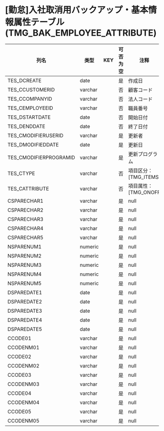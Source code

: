 # [勤怠]入社取消用バックアップ・基本情報属性テーブル(TMG_BAK_EMPLOYEE_ATTRIBUTE)
| 列名   | 类型   | KEY  | 可否为空 | 注释   |
| ---- | ---- | ---- | ---- | ---- |
|TES_DCREATE|date||是|作成日|
|TES_CCUSTOMERID|varchar||否|顧客コード|
|TES_CCOMPANYID|varchar||否|法人コード|
|TES_CEMPLOYEEID|varchar||否|職員番号|
|TES_DSTARTDATE|date||否|開始日付|
|TES_DENDDATE|date||否|終了日付|
|TES_CMODIFIERUSERID|varchar||是|更新者|
|TES_DMODIFIEDDATE|date||是|更新日|
|TES_CMODIFIERPROGRAMID|varchar||是|更新プログラム|
|TES_CTYPE|varchar||否|項目区分：[TMG_ITEMS|EFFORT][TMG_ITEMS|DUTYHOURS][TMG_ITEMS|DAYNIGHT]|
|TES_CATTRIBUTE|varchar||否|項目属性：[TMG_ONOFF|0][TMG_ONOFF|1]|
|CSPARECHAR1|varchar||是|null|
|CSPARECHAR2|varchar||是|null|
|CSPARECHAR3|varchar||是|null|
|CSPARECHAR4|varchar||是|null|
|CSPARECHAR5|varchar||是|null|
|NSPARENUM1|numeric||是|null|
|NSPARENUM2|numeric||是|null|
|NSPARENUM3|numeric||是|null|
|NSPARENUM4|numeric||是|null|
|NSPARENUM5|numeric||是|null|
|DSPAREDATE1|date||是|null|
|DSPAREDATE2|date||是|null|
|DSPAREDATE3|date||是|null|
|DSPAREDATE4|date||是|null|
|DSPAREDATE5|date||是|null|
|CCODE01|varchar||是|null|
|CCODENM01|varchar||是|null|
|CCODE02|varchar||是|null|
|CCODENM02|varchar||是|null|
|CCODE03|varchar||是|null|
|CCODENM03|varchar||是|null|
|CCODE04|varchar||是|null|
|CCODENM04|varchar||是|null|
|CCODE05|varchar||是|null|
|CCODENM05|varchar||是|null|
